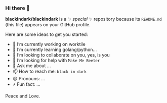 ### Hi there 👋


**blackindark/blackindark** is a ✨ _special_ ✨ repository because its `README.md` (this file) appears on your GitHub profile.

Here are some ideas to get you started:

- 🔭 I’m currently working on worktile
- 🌱 I’m currently learning golang/python...
- 👯 I’m looking to collaborate on you, yes, is you
- 🤔 I’m looking for help with `Make Me Beeter`
- 💬 Ask me about ...
- 📫 How to reach me: `black in dark`
- 😄 Pronouns: ...
- ⚡ Fun fact: ...

Peace and Love.
